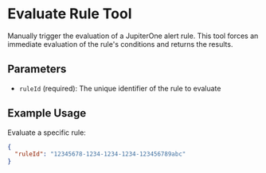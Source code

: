 # Evaluate Rule Tool

Manually trigger the evaluation of a JupiterOne alert rule. This tool forces an immediate evaluation of the rule's conditions and returns the results.

## Parameters
- `ruleId` (required): The unique identifier of the rule to evaluate

## Example Usage
Evaluate a specific rule:
```json
{
  "ruleId": "12345678-1234-1234-1234-123456789abc"
}
```